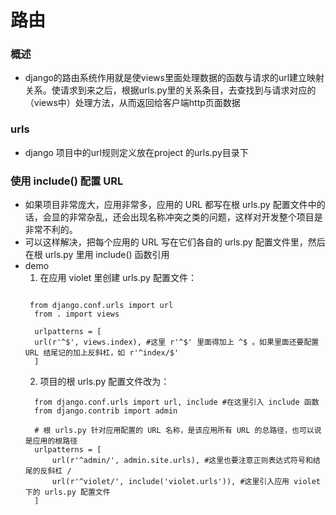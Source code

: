 # 路由
### 概述
* django的路由系统作用就是使views里面处理数据的函数与请求的url建立映射关系。使请求到来之后，根据urls.py里的关系条目，去查找到与请求对应的（views中）处理方法，从而返回给客户端http页面数据

### urls
* django 项目中的url规则定义放在project 的urls.py目录下

### 使用 include() 配置 URL
* 如果项目非常庞大，应用非常多，应用的 URL 都写在根 urls.py 配置文件中的话，会显的非常杂乱，还会出现名称冲突之类的问题，这样对开发整个项目是非常不利的。
* 可以这样解决，把每个应用的 URL 写在它们各自的 urls.py 配置文件里，然后在根 urls.py 里用 include() 函数引用
* demo
   1. 在应用 violet 里创建 urls.py 配置文件：
  ```

   from django.conf.urls import url
    from . import views

    urlpatterns = [
    url(r'^$', views.index), #这里 r'^$' 里面得加上 ^$ 。如果里面还要配置 URL 结尾记的加上反斜杠，如 r'^index/$'
    ]
  ```
   2. 项目的根 urls.py 配置文件改为：
  ```
    from django.conf.urls import url, include #在这里引入 include 函数
    from django.contrib import admin

    # 根 urls.py 针对应用配置的 URL 名称，是该应用所有 URL 的总路径，也可以说是应用的根路径
    urlpatterns = [
        url(r'^admin/', admin.site.urls), #这里也要注意正则表达式符号和结尾的反斜杠 /
        url(r'^violet/', include('violet.urls')), #这里引入应用 violet 下的 urls.py 配置文件
    ]
  ```